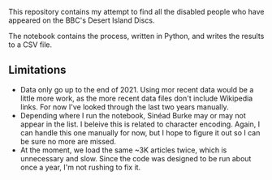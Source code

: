 This repository contains my attempt to find all the disabled people who have appeared on the BBC's Desert Island Discs.

The notebook contains the process, written in Python, and writes the results to a CSV file. 

## Limitations

- Data only go up to the end of 2021. Using mor recent data would be a little more work, as the more recent data files don't include Wikipedia links. For now I've looked through the last two years manually.
- Depending where I run the notebook, Sinéad Burke may or may not appear in the list. I beleive this is related to character encoding. Again, I can handle this one manually for now, but I hope to figure it out so I can be sure no more are missed. 
- At the moment, we load the same ~3K articles twice, which is unnecessary and slow. Since the code was designed to be run about once a year, I'm not rushing to fix it. 

